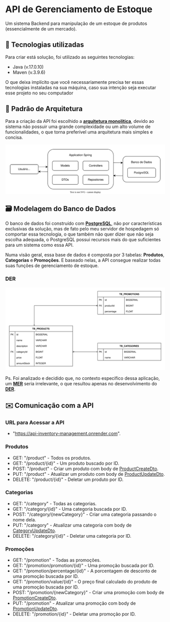 # API de Gerenciamento de Estoque
Um sistema Backend para manipulação de um estoque de produtos (essencialmente de um mercado).

## 🍃 Tecnologias utilizadas
Para criar está solução, foi utilizado as   seguintes tecnologias:
- Java (v.17.0.10)
- Maven (v.3.9.6)

O que deixa implícito que você necessariamente precisa ter essas tecnologias instaladas na sua máquina, caso sua intenção seja executar esse projeto no seu computador

## 🏬 Padrão de Arquitetura
Para a criação da API foi escolhido a [**arquitetura monolítica**](https://microservices.io/patterns/monolithic.html), devido ao sistema não possuir uma grande complexidade ou um alto volume de funcionalidades, o que torna preferível uma arquitetura mais simples e concisa.

<img src="https://github.com/WesleyTelesBenette/my-sources-for-docs/blob/main/api-inventory-management/arquitetura.svg" width="600" />

## 🗃️ Modelagem do Banco de Dados
O banco de dados foi construído com [**PostgreSQL**](https://www.postgresql.org/), não por características exclusivas da solução, mas de fato pelo meu servidor de hospedagem só comportar essa tecnologia, o que também não quer dizer que não seja escolha adequada, o PostgreSQL possui recursos mais do que suficientes para um sistema como essa API.

Numa visão geral, essa base de dados é composta por 3 tabelas: **Produtos**, **Categorias** e **Promoções**. E baseado nelas, a API consegue realizar todas suas funções de gerenciamento de estoque.

### DER
<img src="https://github.com/WesleyTelesBenette/my-sources-for-docs/blob/main/api-inventory-management/der.svg" width="600" />

Ps. Foi analizado e decidido que, no contexto específico dessa aplicação, um [**MER**](https://rfcosta85.medium.com/descobrindo-a-modelagem-de-dados-as-principais-caracter%C3%ADsticas-do-modelo-entidade-relacionamento-4d9eec586334) seria irrelevante, o que resultou apenas no desenvolvimento do [**DER**](https://medium.com/@qwejklsd3/desenvolvimento-de-um-diagrama-entidade-relacionamento-para-controle-de-empr%C3%A9stimo-de-livros-em-uma-a3d58851303a).

## ✉️ Comunicação com a API
### URL para Acessar a API
- "https://api-inventory-management.onrender.com".

### Produtos
- GET: "/product" - Todos os produtos.
- GET: "/product/{id}" - Um produto buscado por ID.
- POST: "/product" - Criar um produto com body de [ProductCreateDto](https://github.com/WesleyTelesBenette/api-inventory-management/blob/master/src/main/java/com/wesleytelesbenette/apiinventorymanagement/dtos/ProductCreateDto.java).
- PUT: "/product" - Atualizar um produto com body de [ProductUpdateDto](https://github.com/WesleyTelesBenette/api-inventory-management/blob/master/src/main/java/com/wesleytelesbenette/apiinventorymanagement/dtos/ProductUpdateDto.java).
- DELETE: "/product/{id}" - Deletar um produto por ID.

### Categorias
- GET: "/category" - Todas as categorias.
- GET: "/category/{id}" - Uma categoria buscada por ID.
- POST: "/category/{newCategory}" - Criar uma categoria passando o nome dela.
- PUT: "/category" - Atualizar uma categoria com body de [CategoryUpdateDto](https://github.com/WesleyTelesBenette/api-inventory-management/blob/master/src/main/java/com/wesleytelesbenette/apiinventorymanagement/dtos/CategoryUpdateDto.java).
- DELETE: "/category/{id}" - Deletar uma categoria por ID.

### Promoções
- GET: "/promotion" - Todas as promoções.
- GET: "/promotion/promotion/{id}" - Uma promoção buscada por ID.
- GET: "/promotion/percentage/{id}" - A porcentagem de desconto de uma promoção buscada por ID.
- GET: "/promotion/value/{id}" - O preço final calculado do produto de uma promoção buscada por ID.
- POST: "/promotion/{newCategory}" - Criar uma promoção com body de [PromotionCreateDto](https://github.com/WesleyTelesBenette/api-inventory-management/blob/master/src/main/java/com/wesleytelesbenette/apiinventorymanagement/dtos/PromotionCreateDto.java).
- PUT: "/promotion" - Atualizar uma promoção com body de [PromotionUpdateDto](https://github.com/WesleyTelesBenette/api-inventory-management/blob/master/src/main/java/com/wesleytelesbenette/apiinventorymanagement/dtos/PromotionUpdateDto.java).
- DELETE: "/promotion/{id}" - Deletar uma promoção por ID.
